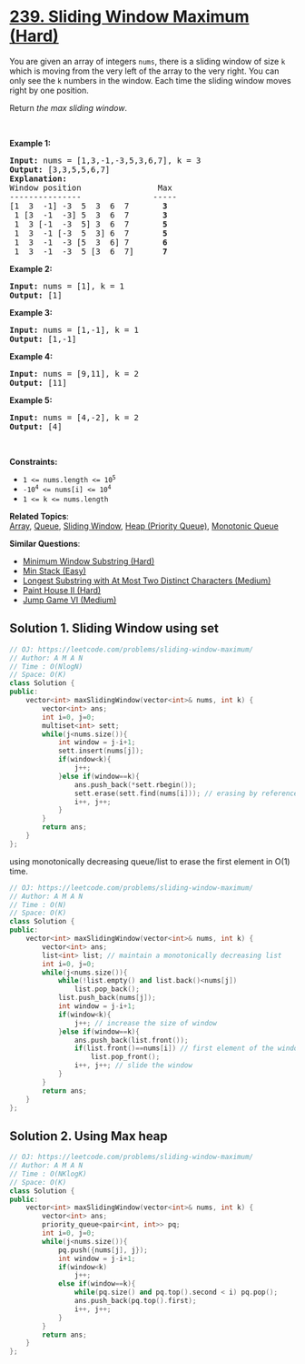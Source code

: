 # [239. Sliding Window Maximum (Hard)](https://leetcode.com/problems/sliding-window-maximum/)

<p>You are given an array of integers&nbsp;<code>nums</code>, there is a sliding window of size <code>k</code> which is moving from the very left of the array to the very right. You can only see the <code>k</code> numbers in the window. Each time the sliding window moves right by one position.</p>

<p>Return <em>the max sliding window</em>.</p>

<p>&nbsp;</p>
<p><strong>Example 1:</strong></p>

<pre><strong>Input:</strong> nums = [1,3,-1,-3,5,3,6,7], k = 3
<strong>Output:</strong> [3,3,5,5,6,7]
<strong>Explanation:</strong> 
Window position                Max
---------------               -----
[1  3  -1] -3  5  3  6  7       <strong>3</strong>
 1 [3  -1  -3] 5  3  6  7       <strong>3</strong>
 1  3 [-1  -3  5] 3  6  7      <strong> 5</strong>
 1  3  -1 [-3  5  3] 6  7       <strong>5</strong>
 1  3  -1  -3 [5  3  6] 7       <strong>6</strong>
 1  3  -1  -3  5 [3  6  7]      <strong>7</strong>
</pre>

<p><strong>Example 2:</strong></p>

<pre><strong>Input:</strong> nums = [1], k = 1
<strong>Output:</strong> [1]
</pre>

<p><strong>Example 3:</strong></p>

<pre><strong>Input:</strong> nums = [1,-1], k = 1
<strong>Output:</strong> [1,-1]
</pre>

<p><strong>Example 4:</strong></p>

<pre><strong>Input:</strong> nums = [9,11], k = 2
<strong>Output:</strong> [11]
</pre>

<p><strong>Example 5:</strong></p>

<pre><strong>Input:</strong> nums = [4,-2], k = 2
<strong>Output:</strong> [4]
</pre>

<p>&nbsp;</p>
<p><strong>Constraints:</strong></p>

<ul>
	<li><code>1 &lt;= nums.length &lt;= 10<sup>5</sup></code></li>
	<li><code>-10<sup>4</sup> &lt;= nums[i] &lt;= 10<sup>4</sup></code></li>
	<li><code>1 &lt;= k &lt;= nums.length</code></li>
</ul>


**Related Topics**:  
[Array](https://leetcode.com/tag/array/), [Queue](https://leetcode.com/tag/queue/), [Sliding Window](https://leetcode.com/tag/sliding-window/), [Heap (Priority Queue)](https://leetcode.com/tag/heap-priority-queue/), [Monotonic Queue](https://leetcode.com/tag/monotonic-queue/)

**Similar Questions**:
* [Minimum Window Substring (Hard)](https://leetcode.com/problems/minimum-window-substring/)
* [Min Stack (Easy)](https://leetcode.com/problems/min-stack/)
* [Longest Substring with At Most Two Distinct Characters (Medium)](https://leetcode.com/problems/longest-substring-with-at-most-two-distinct-characters/)
* [Paint House II (Hard)](https://leetcode.com/problems/paint-house-ii/)
* [Jump Game VI (Medium)](https://leetcode.com/problems/jump-game-vi/)

## Solution 1. Sliding Window using set

```cpp
// OJ: https://leetcode.com/problems/sliding-window-maximum/
// Author: A M A N
// Time : O(NlogN)
// Space: O(K)
class Solution {
public:
    vector<int> maxSlidingWindow(vector<int>& nums, int k) {
        vector<int> ans;
        int i=0, j=0;
        multiset<int> sett;
        while(j<nums.size()){
            int window = j-i+1;
            sett.insert(nums[j]);
            if(window<k){
                j++;
            }else if(window==k){
                ans.push_back(*sett.rbegin());
                sett.erase(sett.find(nums[i])); // erasing by reference deletes only that specific instance while erasing by value deletes all the instances with same value.
                i++, j++;
            }
        }
        return ans;
    }
};
```

using monotonically decreasing queue/list to erase the first element in O(1) time.

```cpp
// OJ: https://leetcode.com/problems/sliding-window-maximum/
// Author: A M A N
// Time : O(N)
// Space: O(K)
class Solution {
public:
    vector<int> maxSlidingWindow(vector<int>& nums, int k) {
        vector<int> ans;
        list<int> list; // maintain a monotonically decreasing list
        int i=0, j=0;
        while(j<nums.size()){
            while(!list.empty() and list.back()<nums[j])
                list.pop_back();
            list.push_back(nums[j]);
            int window = j-i+1;
            if(window<k){
                j++; // increase the size of window
            }else if(window==k){
                ans.push_back(list.front());
                if(list.front()==nums[i]) // first element of the window will be at the front OR might have been removed by an afterwards greater element 
                    list.pop_front();
                i++, j++; // slide the window
            }
        }
        return ans;
    }
};
```

## Solution 2. Using Max heap

```cpp
// OJ: https://leetcode.com/problems/sliding-window-maximum/
// Author: A M A N
// Time : O(NKlogK)
// Space: O(K)
class Solution {
public:
    vector<int> maxSlidingWindow(vector<int>& nums, int k) {
        vector<int> ans;
        priority_queue<pair<int, int>> pq; 
        int i=0, j=0;
        while(j<nums.size()){
            pq.push({nums[j], j});
            int window = j-i+1;
            if(window<k)
                j++;
            else if(window==k){
                while(pq.size() and pq.top().second < i) pq.pop();
                ans.push_back(pq.top().first);
                i++, j++;
            }
        }
        return ans;
    }
};
```